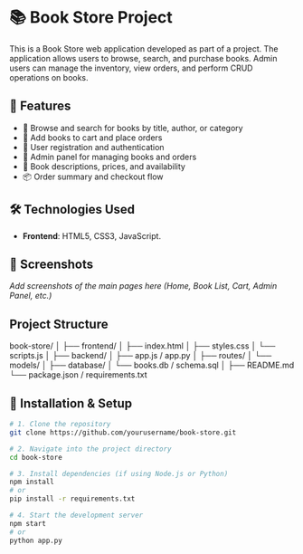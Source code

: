 # 📚 Book Store Project

This is a Book Store web application developed as part of a project. The application allows users to browse, search, and purchase books. Admin users can manage the inventory, view orders, and perform CRUD operations on books.

## 🚀 Features

- 📖 Browse and search for books by title, author, or category
- 🛒 Add books to cart and place orders
- 👤 User registration and authentication
- 🔐 Admin panel for managing books and orders
- 💬 Book descriptions, prices, and availability
- 📦 Order summary and checkout flow

## 🛠️ Technologies Used

- **Frontend**: HTML5, CSS3, JavaScript.

## 📸 Screenshots

_Add screenshots of the main pages here (Home, Book List, Cart, Admin Panel, etc.)_

## Project Structure
book-store/
│
├── frontend/
│   ├── index.html
│   ├── styles.css
│   └── scripts.js
│
├── backend/
│   ├── app.js / app.py
│   ├── routes/
│   └── models/
│
├── database/
│   └── books.db / schema.sql
│
├── README.md
└── package.json / requirements.txt



## 🔧 Installation & Setup

```bash
# 1. Clone the repository
git clone https://github.com/yourusername/book-store.git

# 2. Navigate into the project directory
cd book-store

# 3. Install dependencies (if using Node.js or Python)
npm install
# or
pip install -r requirements.txt

# 4. Start the development server
npm start
# or
python app.py





